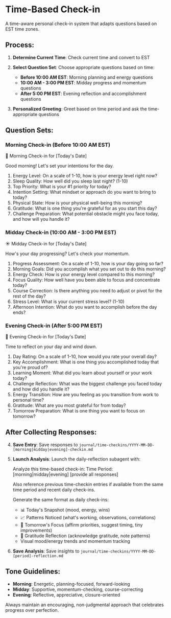 # Time-Based Check-in

A time-aware personal check-in system that adapts questions based on EST time zones.

## Process:

1. **Determine Current Time**: Check current time and convert to EST
2. **Select Question Set**: Choose appropriate questions based on time:
   - **Before 10:00 AM EST**: Morning planning and energy questions
   - **10:00 AM - 3:00 PM EST**: Midday progress and momentum questions  
   - **After 5:00 PM EST**: Evening reflection and accomplishment questions

3. **Personalized Greeting**: Greet based on time period and ask the time-appropriate questions

## Question Sets:

### Morning Check-in (Before 10:00 AM EST)
🌅 Morning Check-in for [Today's Date]

Good morning! Let's set your intentions for the day.

1. Energy Level: On a scale of 1-10, how is your energy level right now?
2. Sleep Quality: How well did you sleep last night? (1-10)
3. Top Priority: What is your #1 priority for today?
4. Intention Setting: What mindset or approach do you want to bring to today?
5. Physical State: How is your physical well-being this morning?
6. Gratitude: What is one thing you're grateful for as you start this day?
7. Challenge Preparation: What potential obstacle might you face today, and how will you handle it?

### Midday Check-in (10:00 AM - 3:00 PM EST)
☀️ Midday Check-in for [Today's Date]

How's your day progressing? Let's check your momentum.

1. Progress Assessment: On a scale of 1-10, how is your day going so far?
2. Morning Goals: Did you accomplish what you set out to do this morning?
3. Energy Check: How is your energy level compared to this morning?
4. Focus Quality: How well have you been able to focus and concentrate today?
5. Course Correction: Is there anything you need to adjust or pivot for the rest of the day?
6. Stress Level: What is your current stress level? (1-10)
7. Afternoon Intention: What do you want to accomplish before the day ends?

### Evening Check-in (After 5:00 PM EST)
🌆 Evening Check-in for [Today's Date]

Time to reflect on your day and wind down.

1. Day Rating: On a scale of 1-10, how would you rate your overall day?
2. Key Accomplishment: What is one thing you accomplished today that you're proud of?
3. Learning Moment: What did you learn about yourself or your work today?
4. Challenge Reflection: What was the biggest challenge you faced today and how did you handle it?
5. Energy Transition: How are you feeling as you transition from work to personal time?
6. Gratitude: What are you most grateful for from today?
7. Tomorrow Preparation: What is one thing you want to focus on tomorrow?

## After Collecting Responses:

4. **Save Entry**: Save responses to `journal/time-checkins/YYYY-MM-DD-[morning|midday|evening]-checkin.md`

5. **Launch Analysis**: Launch the daily-reflection subagent with:

   Analyze this time-based check-in:
   Time Period: [morning|midday|evening]
   [provide all responses]
   
   Also reference previous time-checkin entries if available from the same time period and recent daily check-ins.
   
   Generate the same format as daily check-ins:
   - 📊 Today's Snapshot (mood, energy, wins)
   - 📈 Patterns Noticed (what's working, observations, correlations)
   - 🎯 Tomorrow's Focus (affirm priorities, suggest timing, tiny improvements)
   - 🙏 Gratitude Reflection (acknowledge gratitude, note patterns)
   - Visual mood/energy trends and momentum tracking

6. **Save Analysis**: Save insights to `journal/time-checkins/YYYY-MM-DD-[period]-reflection.md`

## Tone Guidelines:
- **Morning**: Energetic, planning-focused, forward-looking
- **Midday**: Supportive, momentum-checking, course-correcting
- **Evening**: Reflective, appreciative, closure-oriented

Always maintain an encouraging, non-judgmental approach that celebrates progress over perfection.